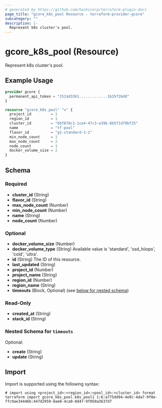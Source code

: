 ```yaml
---
# generated by https://github.com/hashicorp/terraform-plugin-docs
page_title: "gcore_k8s_pool Resource - terraform-provider-gcore"
subcategory: ""
description: |-
  Represent k8s cluster's pool.
---
```


# gcore_k8s_pool (Resource)

Represent k8s cluster's pool.

## Example Usage

```terraform
provider gcore {
  permanent_api_token = "251$d3361.............1b35f26d8"
}

resource "gcore_k8s_pool" "v" {
  project_id         = 1
  region_id          = 1
  cluster_id         = "6bf878c1-1ce4-47c3-a39b-6b5f1d79bf25"
  name               = "tf-pool"
  flavor_id          = "g1-standard-1-2"
  min_node_count     = 1
  max_node_count     = 2
  node_count         = 1
  docker_volume_size = 2
}
```

<!-- schema generated by tfplugindocs -->
## Schema

### Required

- **cluster_id** (String)
- **flavor_id** (String)
- **max_node_count** (Number)
- **min_node_count** (Number)
- **name** (String)
- **node_count** (Number)

### Optional

- **docker_volume_size** (Number)
- **docker_volume_type** (String) Available value is 'standard', 'ssd_hiiops', 'cold', 'ultra'.
- **id** (String) The ID of this resource.
- **last_updated** (String)
- **project_id** (Number)
- **project_name** (String)
- **region_id** (Number)
- **region_name** (String)
- **timeouts** (Block, Optional) (see [below for nested schema](#nestedblock--timeouts))

### Read-Only

- **created_at** (String)
- **stack_id** (String)

<a id="nestedblock--timeouts"></a>
### Nested Schema for `timeouts`

Optional:

- **create** (String)
- **update** (String)

## Import

Import is supported using the following syntax:

```shell
# import using <project_id>:<region_id>:<pool_id>:<cluster_id> format
terraform import gcore_k8s_pool.k8s_pool1 1:6:a775dd94-4e9c-4da7-9f0e-ffc9ae34446b:447d2959-8ae0-4ca0-8d47-9f050a3637d7
```
